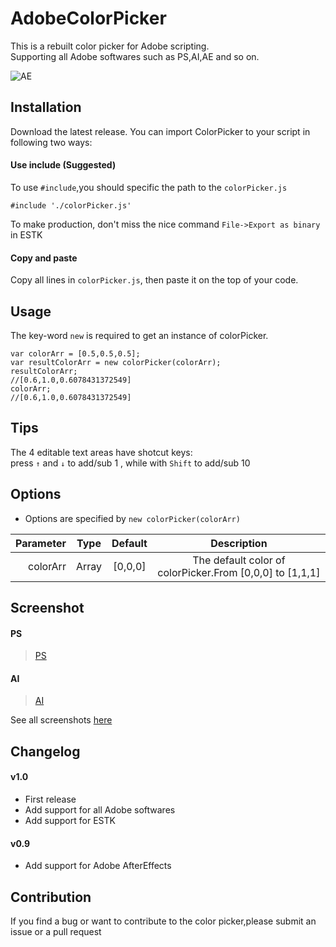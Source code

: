 # AdobeColorPicker
This is a rebuilt color picker for Adobe scripting.  
Supporting all Adobe softwares such as PS,AI,AE and so on.  

![AE](https://raw.githubusercontent.com/Smallpath/AdobeColorPicker/master/_screenshot/AE.png)

## Installation
Download the latest release.
You can import ColorPicker to your script in following two ways:

#### Use include (Suggested)
To use `#include`,you should specific the path to the `colorPicker.js`  
```
#include './colorPicker.js'
```
To make production, don't miss the nice command `File->Export as binary` in ESTK

#### Copy and paste
Copy all lines in `colorPicker.js`, then paste it on the top of your code.  

## Usage
The key-word `new` is required to get an instance of colorPicker.  
```
var colorArr = [0.5,0.5,0.5];
var resultColorArr = new colorPicker(colorArr);  
resultColorArr;
//[0.6,1.0,0.6078431372549]
colorArr;
//[0.6,1.0,0.6078431372549]
```

## Tips
The 4 editable text areas have shotcut keys:  
press `↑` and `↓` to add/sub 1 , while with `Shift` to add/sub 10

## Options
- Options are specified by `new colorPicker(colorArr)`

|Parameter | Type |Default| Description|
|---------:|:----:|:-----:|:----------:|
|colorArr  |Array |[0,0,0]|The default color of colorPicker.From [0,0,0] to [1,1,1] |

## Screenshot
#### PS
>[PS](https://raw.githubusercontent.com/Smallpath/AdobeColorPicker/master/_screenshot/PS.png)  

#### AI
>[AI](https://raw.githubusercontent.com/Smallpath/AdobeColorPicker/master/_screenshot/AI.png)

See all screenshots [here](https://github.com/Smallpath/AdobeColorPicker/tree/master/_screenshot)

## Changelog
#### v1.0
- First release
- Add support for all Adobe softwares 
- Add support for ESTK

#### v0.9
- Add support for Adobe AfterEffects

## Contribution
If you find a bug or want to contribute to the color picker,please submit an issue or a pull request




